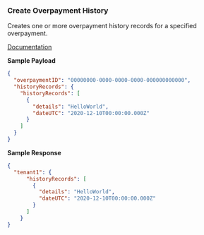 ### Create Overpayment History

Creates one or more overpayment history records for a specified overpayment.

[Documentation](https://xeroapi.github.io/xero-node/accounting/index.html#api-Accounting-createOverpaymentHistory)

**Sample Payload**
```json
{
  "overpaymentID": "00000000-0000-0000-0000-000000000000",
  "historyRecords": {
    "historyRecords": [
      {
        "details": "HelloWorld",
        "dateUTC": "2020-12-10T00:00:00.000Z"
      }
    ]
  }
}
```

**Sample Response**
```json
{
  "tenant1": {
      "historyRecords": [
        {
          "details": "HelloWorld",
          "dateUTC": "2020-12-10T00:00:00.000Z"
        }
      ]
    }
}
```

